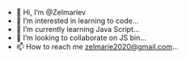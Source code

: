- 👋 Hi, I’m @Zelmariev
- 👀 I’m interested in learning to code...
- 🌱 I’m currently learning Java Script...
- 💞️ I’m looking to collaborate on JS bin...
- 📫 How to reach me zelmarie2020@gmail.com...

<!---
Zelmariev/Zelmariev is a ✨ special ✨ repository because its `README.md` (this file) appears on your GitHub profile.
You can click the Preview link to take a look at your changes.
--->
